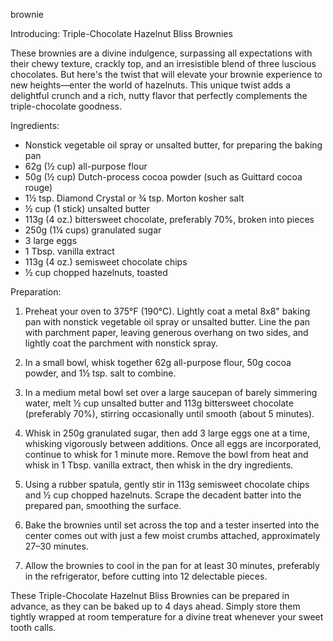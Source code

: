 brownie

Introducing: Triple-Chocolate Hazelnut Bliss Brownies

These brownies are a divine indulgence, surpassing all expectations with their chewy texture, crackly top, and an irresistible blend of three luscious chocolates. But here's the twist that will elevate your brownie experience to new heights—enter the world of hazelnuts. This unique twist adds a delightful crunch and a rich, nutty flavor that perfectly complements the triple-chocolate goodness.

Ingredients:
- Nonstick vegetable oil spray or unsalted butter, for preparing the baking pan
- 62g (½ cup) all-purpose flour
- 50g (½ cup) Dutch-process cocoa powder (such as Guittard cocoa rouge)
- 1½ tsp. Diamond Crystal or ¾ tsp. Morton kosher salt
- ½ cup (1 stick) unsalted butter
- 113g (4 oz.) bittersweet chocolate, preferably 70%, broken into pieces
- 250g (1¼ cups) granulated sugar
- 3 large eggs
- 1 Tbsp. vanilla extract
- 113g (4 oz.) semisweet chocolate chips
- ½ cup chopped hazelnuts, toasted

Preparation:

1. Preheat your oven to 375°F (190°C). Lightly coat a metal 8x8" baking pan with nonstick vegetable oil spray or unsalted butter. Line the pan with parchment paper, leaving generous overhang on two sides, and lightly coat the parchment with nonstick spray.

2. In a small bowl, whisk together 62g all-purpose flour, 50g cocoa powder, and 1½ tsp. salt to combine.

3. In a medium metal bowl set over a large saucepan of barely simmering water, melt ½ cup unsalted butter and 113g bittersweet chocolate (preferably 70%), stirring occasionally until smooth (about 5 minutes).

4. Whisk in 250g granulated sugar, then add 3 large eggs one at a time, whisking vigorously between additions. Once all eggs are incorporated, continue to whisk for 1 minute more. Remove the bowl from heat and whisk in 1 Tbsp. vanilla extract, then whisk in the dry ingredients.

5. Using a rubber spatula, gently stir in 113g semisweet chocolate chips and ½ cup chopped hazelnuts. Scrape the decadent batter into the prepared pan, smoothing the surface.

6. Bake the brownies until set across the top and a tester inserted into the center comes out with just a few moist crumbs attached, approximately 27–30 minutes.

7. Allow the brownies to cool in the pan for at least 30 minutes, preferably in the refrigerator, before cutting into 12 delectable pieces.

These Triple-Chocolate Hazelnut Bliss Brownies can be prepared in advance, as they can be baked up to 4 days ahead. Simply store them tightly wrapped at room temperature for a divine treat whenever your sweet tooth calls.